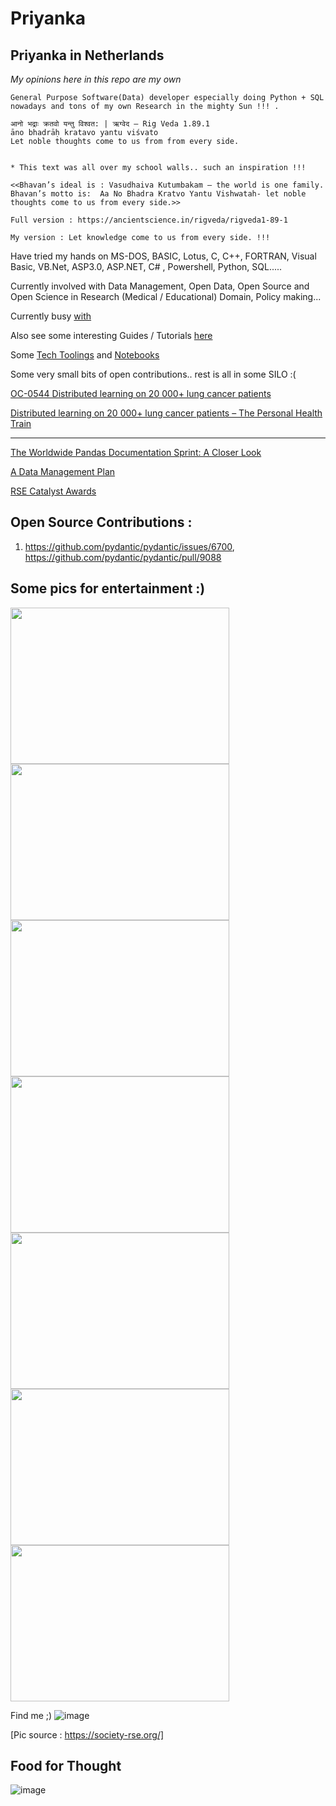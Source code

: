 # **Priyanka**
## Priyanka in Netherlands 

*My opinions here in this repo are my own*
```
General Purpose Software(Data) developer especially doing Python + SQL nowadays and tons of my own Research in the mighty Sun !!! .
```

```
आनो भद्राः क्रतवो यन्तु विश्वत: | ऋग्वेद – Rig Veda 1.89.1
āno bhadrāḥ kratavo yantu viśvato
Let noble thoughts come to us from from every side.


* This text was all over my school walls.. such an inspiration !!!

<<Bhavan’s ideal is : Vasudhaiva Kutumbakam – the world is one family. Bhavan’s motto is:  Aa No Bhadra Kratvo Yantu Vishwatah- let noble thoughts come to us from every side.>>

Full version : https://ancientscience.in/rigveda/rigveda1-89-1

My version : Let knowledge come to us from every side. !!!
```

Have tried my hands on MS-DOS, BASIC, Lotus, C, C++, FORTRAN, Visual Basic, VB.Net, ASP3.0, ASP.NET, C# , Powershell, Python, SQL.....

Currently involved with Data Management, Open Data, Open Source and Open Science in Research (Medical / Educational) Domain, Policy making...

Currently busy [with](https://github.com/priya-gitTest/priya-gitTest/blob/main/TechReading.md)

Also see some interesting Guides / Tutorials [here](https://github.com/priya-gitTest/priya-gitTest/blob/main/Guides.md)

Some [Tech Toolings](https://github.com/priya-gitTest/priya-gitTest/blob/main/Toolings.md) and [Notebooks](https://github.com/priya-gitTest/priya-gitTest/blob/main/NoteBooks.md)

Some very small bits of open contributions.. rest is all in some SILO :(

[OC-0544 Distributed learning on 20 000+ lung cancer
patients](http://dx.doi.org/10.1016/S0167-8140(19)30964-8)

[Distributed learning on 20 000+ lung cancer patients – The Personal Health Train](http://dx.doi.org/10.1016/j.radonc.2019.11.019)

---
[The Worldwide Pandas Documentation Sprint: A Closer Look](https://numfocus.org/blog/worldwide-pandas-sprint)

[A Data Management Plan](https://dmponline.dcc.ac.uk/plans/85128/export.pdf?export%5Bquestion_headings%5D=true)

[RSE Catalyst Awards](https://society-rse.org/rse-catalyst-awards/)

## Open Source Contributions :
  1. https://github.com/pydantic/pydantic/issues/6700, https://github.com/pydantic/pydantic/pull/9088

## Some pics for entertainment :) 

<img src="https://github.com/priya-gitTest/Priyanka/assets/21082240/1db0a0f8-43cf-46e4-97bb-7d21498b9c35" width="350" height="250">

<img src="https://github.com/priya-gitTest/Priyanka/assets/21082240/71f2be18-2865-4ac6-9d62-5b79847878b1" width="350" height="250">
<img src="https://github.com/priya-gitTest/Priyanka/assets/21082240/cc91972a-b601-46e1-8d5b-0fdea68604c7" width="350" height="250">
<img src="https://github.com/priya-gitTest/Priyanka/assets/21082240/c1f709e7-d0a2-4a75-a66a-941efda901cf" width="350" height="250">
<img src="https://github.com/priya-gitTest/Priyanka/assets/21082240/04a58775-1e88-4b60-af44-963456a85ae3" width="350" height="250">
<img src="https://github.com/priya-gitTest/Priyanka/assets/21082240/d4641be1-e78a-49a4-96cc-95ab1d3607a2" width="350" height="250">
<img src="https://github.com/priya-gitTest/Priyanka/assets/21082240/62699f2c-7f08-4d29-9e84-5fbc3f27dfbb" width="350" height="250">





Find me ;) 
![image](https://github.com/priya-gitTest/priya-gitTest/assets/21082240/bf9556a5-88d3-4785-a319-75689f09c14d)

[Pic source : https://society-rse.org/]


## Food for Thought 
![image](https://github.com/priya-gitTest/priya-gitTest/assets/21082240/ebbdf868-bcad-4f71-b53e-2fc0eea4c900)
